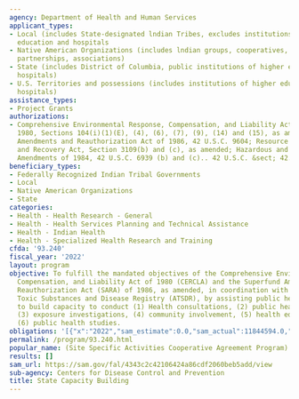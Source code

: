 ```yaml
---
agency: Department of Health and Human Services
applicant_types:
- Local (includes State-designated lndian Tribes, excludes institutions of higher
  education and hospitals
- Native American Organizations (includes lndian groups, cooperatives, corporations,
  partnerships, associations)
- State (includes District of Columbia, public institutions of higher education and
  hospitals)
- U.S. Territories and possessions (includes institutions of higher education and
  hospitals)
assistance_types:
- Project Grants
authorizations:
- Comprehensive Environmental Response, Compensation, and Liability Act (CERCLA) of
  1980, Sections 104(i)(1)(E), (4), (6), (7), (9), (14) and (15), as amended; Superfund
  Amendments and Reauthorization Act of 1986, 42 U.S.C. 9604; Resource Conservation
  and Recovery Act, Section 3109(b) and (c), as amended; Hazardous and Solid Waste
  Amendments of 1984, 42 U.S.C. 6939 (b) and (c).. 42 U.S.C. &sect; 42.
beneficiary_types:
- Federally Recognized Indian Tribal Governments
- Local
- Native American Organizations
- State
categories:
- Health - Health Research - General
- Health - Health Services Planning and Technical Assistance
- Health - Indian Health
- Health - Specialized Health Research and Training
cfda: '93.240'
fiscal_year: '2022'
layout: program
objective: To fulfill the mandated objectives of the Comprehensive Environmental Response,
  Compensation, and Liability Act of 1980 (CERCLA) and the Superfund Amendments and
  Reauthorization Act (SARA) of 1986, as amended, in coordination with Agency for
  Toxic Substances and Disease Registry (ATSDR), by assisting public health agencies
  to build capacity to conduct (1) Health consultations, (2) public health assessments,
  (3) exposure investigations, (4) community involvement, (5) health education, and
  (6) public health studies.
obligations: '[{"x":"2022","sam_estimate":0.0,"sam_actual":11844594.0,"usa_spending_actual":11623911.18},{"x":"2023","sam_estimate":13952541.0,"sam_actual":0.0,"usa_spending_actual":13952541.0},{"x":"2024","sam_estimate":13952541.0,"sam_actual":0.0,"usa_spending_actual":0.0}]'
permalink: /program/93.240.html
popular_name: (Site Specific Activities Cooperative Agreement Program)
results: []
sam_url: https://sam.gov/fal/4343c2c42106424a86cdf2060beb5add/view
sub-agency: Centers for Disease Control and Prevention
title: State Capacity Building
---
```

